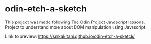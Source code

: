 # odin-etch-a-sketch

This project was made following [The Odin Project](https://www.theodinproject.com/) Javascript lessons. Project to understand more about DOM manipulation using Javascript.



Link to preview: https://smkakitani.github.io/odin-etch-a-sketch/
